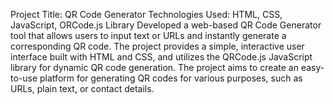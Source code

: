  Project Title: QR Code Generator
 Technologies Used: HTML, CSS, JavaScript, ORCode.js Library
 Developed a web-based QR Code Generator tool that allows users to input text or URLs and instantly generate a corresponding QR code. The project provides a simple, interactive user interface built with HTML and CSS,
 and utilizes the QRCode.js JavaScript library for dynamic QR code generation. The project aims to create an easy-to-use platform for generating QR codes for various  purposes, such as URLs, plain text, or contact 
 details.
